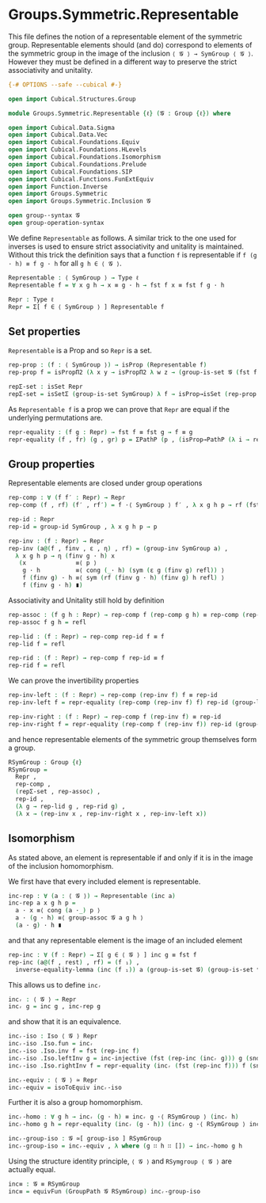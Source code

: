 # Groups.Symmetric.Representable

This file defines the notion of a representable element of the symmetric group. Representable elements should (and do) correspond to elements of the symmetric group in the image of the inclusion `⟨ 𝓖 ⟩ → SymGroup ⟨ 𝓖 ⟩`. However they must be defined in a different way to preserve the strict associativity and unitality.

```agda
{-# OPTIONS --safe --cubical #-}

open import Cubical.Structures.Group

module Groups.Symmetric.Representable {ℓ} (𝓖 : Group {ℓ}) where

open import Cubical.Data.Sigma
open import Cubical.Data.Vec
open import Cubical.Foundations.Equiv
open import Cubical.Foundations.HLevels
open import Cubical.Foundations.Isomorphism
open import Cubical.Foundations.Prelude
open import Cubical.Foundations.SIP
open import Cubical.Functions.FunExtEquiv
open import Function.Inverse
open import Groups.Symmetric
open import Groups.Symmetric.Inclusion 𝓖

open group-·syntax 𝓖
open group-operation-syntax
```

We define `Representable` as follows. A similar trick to the one used for inverses is used to ensure strict associativity and unitality is maintained. Without this trick the definition says that a function `f` is representable if `f (g · h) ≡ f g · h` for all `g h ∈ ⟨ 𝓖 ⟩`.

```agda
Representable : ⟨ SymGroup ⟩ → Type ℓ
Representable f = ∀ x g h → x ≡ g · h → fst f x ≡ fst f g · h

Repr : Type ℓ
Repr = Σ[ f ∈ ⟨ SymGroup ⟩ ] Representable f
```

## Set properties

`Representable` is a Prop and so `Repr` is a set.

```agda
rep-prop : (f : ⟨ SymGroup ⟩) → isProp (Representable f)
rep-prop f = isPropΠ2 (λ x y → isPropΠ2 λ w z → (group-is-set 𝓖 (fst f x) (fst f y · w)))

repΣ-set : isSet Repr
repΣ-set = isSetΣ (group-is-set SymGroup) λ f → isProp→isSet (rep-prop f)
```

As `Representable f` is a prop we can prove that `Repr` are equal if the underlying permutations are.

```agda
repr-equality : (f g : Repr) → fst f ≡ fst g → f ≡ g
repr-equality (f , fr) (g , gr) p = ΣPathP (p , (isProp→PathP (λ i → rep-prop (p i)) fr gr))
```
## Group properties

Representable elements are closed under group operations

```agda
rep-comp : ∀ (f f′ : Repr) → Repr
rep-comp (f , rf) (f′ , rf′) = f ·⟨ SymGroup ⟩ f′ , λ x g h p → rf (fst f′ x) (fst f′ g) h (rf′ x g h p)

rep-id : Repr
rep-id = group-id SymGroup , λ x g h p → p

rep-inv : (f : Repr) → Repr
rep-inv (a@(f , finv , ε , η) , rf) = (group-inv SymGroup a) ,
  λ x g h p → η (finv g · h) x
   (x              ≡⟨ p ⟩
    g · h          ≡⟨ cong (_· h) (sym (ε g (finv g) refl)) ⟩
    f (finv g) · h ≡⟨ sym (rf (finv g · h) (finv g) h refl) ⟩
    f (finv g · h) ∎)
```

Associativity and Unitality still hold by definition

```agda
rep-assoc : (f g h : Repr) → rep-comp f (rep-comp g h) ≡ rep-comp (rep-comp f g) h
rep-assoc f g h = refl

rep-lid : (f : Repr) → rep-comp rep-id f ≡ f
rep-lid f = refl

rep-rid : (f : Repr) → rep-comp f rep-id ≡ f
rep-rid f = refl
```

We can prove the invertibility properties
```agda
rep-inv-left : (f : Repr) → rep-comp (rep-inv f) f ≡ rep-id
rep-inv-left f = repr-equality (rep-comp (rep-inv f) f) rep-id (group-linv SymGroup (fst f))

rep-inv-right : (f : Repr) → rep-comp f (rep-inv f) ≡ rep-id
rep-inv-right f = repr-equality (rep-comp f (rep-inv f)) rep-id (group-rinv SymGroup (fst f))
```

and hence representable elements of the symmetric group themselves form a group.

```agda
RSymGroup : Group {ℓ}
RSymGroup =
  Repr ,
  rep-comp ,
  (repΣ-set , rep-assoc) ,
  rep-id ,
  (λ g → rep-lid g , rep-rid g) ,
  (λ x → (rep-inv x , rep-inv-right x , rep-inv-left x))
```

## Isomorphism

As stated above, an element is representable if and only if it is in the image of the inclusion homomorphism.

We first have that every included element is representable.

```agda
inc-rep : ∀ (a : ⟨ 𝓖 ⟩) → Representable (inc a)
inc-rep a x g h p =
  a · x ≡⟨ cong (a ·_) p ⟩
  a · (g · h) ≡⟨ group-assoc 𝓖 a g h ⟩
  (a · g) · h ∎
```
and that any representable element is the image of an included element
```agda
rep-inc : ∀ (f : Repr) → Σ[ g ∈ ⟨ 𝓖 ⟩ ] inc g ≡ fst f
rep-inc (a@(f , rest) , rf) = (f ₁) ,
  inverse-equality-lemma (inc (f ₁)) a (group-is-set 𝓖) (group-is-set 𝓖) λ x → sym (rf x ₁ x (sym (group-lid 𝓖 x)))
```

This allows us to define `incᵣ`

```agda
incᵣ : ⟨ 𝓖 ⟩ → Repr
incᵣ g = inc g , inc-rep g
```

and show that it is an equivalence.

```agda
incᵣ-iso : Iso ⟨ 𝓖 ⟩ Repr
incᵣ-iso .Iso.fun = incᵣ
incᵣ-iso .Iso.inv f = fst (rep-inc f)
incᵣ-iso .Iso.leftInv g = inc-injective (fst (rep-inc (incᵣ g))) g (snd (rep-inc (incᵣ g)))
incᵣ-iso .Iso.rightInv f = repr-equality (incᵣ (fst (rep-inc f))) f (snd (rep-inc f))

incᵣ-equiv : ⟨ 𝓖 ⟩ ≃ Repr
incᵣ-equiv = isoToEquiv incᵣ-iso
```

Further it is also a group homomorphism.

```agda
incᵣ-homo : ∀ g h → incᵣ (g · h) ≡ incᵣ g ·⟨ RSymGroup ⟩ (incᵣ h)
incᵣ-homo g h = repr-equality (incᵣ (g · h)) (incᵣ g ·⟨ RSymGroup ⟩ incᵣ h) (inc-homo g h)

incᵣ-group-iso : 𝓖 ≃[ group-iso ] RSymGroup
incᵣ-group-iso = incᵣ-equiv , λ where (g ∷ h ∷ []) → incᵣ-homo g h
```

Using the structure identity principle, `⟨ 𝓖 ⟩` and `RSymgroup ⟨ 𝓖 ⟩` are actually equal.

```agda
inc≡ : 𝓖 ≡ RSymGroup
inc≡ = equivFun (GroupPath 𝓖 RSymGroup) incᵣ-group-iso
```
